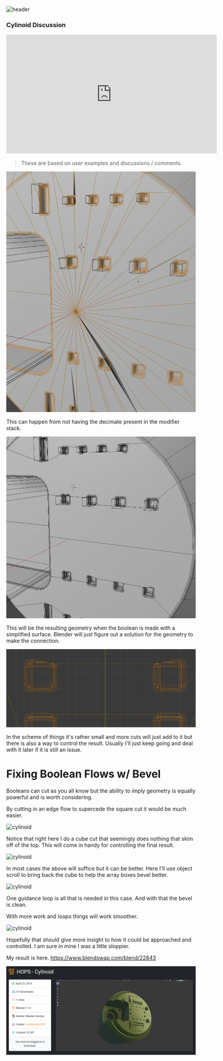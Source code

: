 ![header](img/banner.gif)

### Cylinoid Discussion

<iframe width="560" height="315" src="https://www.youtube.com/embed/szrnUx_2_uk" frameborder="0" allow="accelerometer; autoplay; encrypted-media; gyroscope; picture-in-picture" allowfullscreen></iframe>

> These are based on user examples and discussions / comments.

![cylinoid](img/cylinoid/cyl5.png)

This can happen from not having the decimate present in the modifier stack.

![cylinoid](img/cylinoid/cyl6.png)

This will be the resulting geometry when the boolean is made with a simplified surface. Blender will just figure out a solution for the geometry to make the connection.

![cylinoid](img/cylinoid/cyl7.png)

In the scheme of things it's rather small and more cuts will just add to it but there is also a way to control the result. Usually I'll just keep going and deal with it later if it is still an issue.

# Fixing Boolean Flows w/ Bevel

Booleans can cut as you all know but the ability to imply geometry is equally powerful and is worth considering.

By cutting in an edge flow to supercede the square cut it would be much easier.

![cylinoid](img/cylinoid/cyl1.gif)

Notice that right here I do a cube cut that seemingly does nothing that skim off of the top. This will come in handy for controlling the final result.

![cylinoid](img/cylinoid/cyl2.gif)

In most cases the above will suffice but it can be better. Here I'll use object scroll to bring back the cube to help the array boxes bevel better.

![cylinoid](img/cylinoid/cyl3.gif)

One guidance loop is all that is needed in this case. And with that the bevel is clean.

With more work and loops things will work smoother.

![cylinoid](img/cylinoid/cyl4.gif)

Hopefully that should give more insight to how it could be approached and controlled. I am sure in mine I was a little sloppier.

My result is here. https://www.blendswap.com/blend/22843

![cylinoid](img/cylinoid/cyl8.png)
